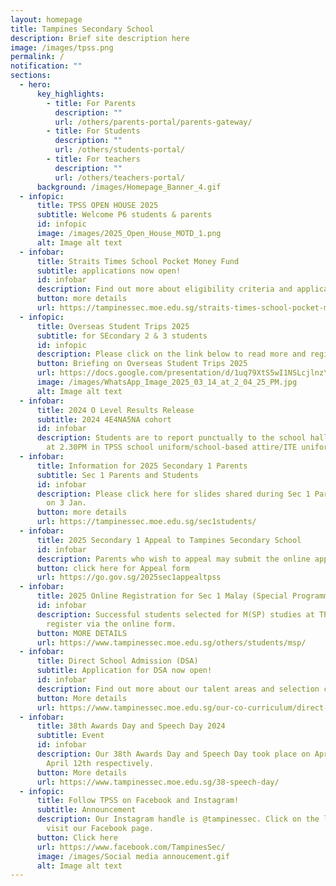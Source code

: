 ```yaml
---
layout: homepage
title: Tampines Secondary School
description: Brief site description here
image: /images/tpss.png
permalink: /
notification: ""
sections:
  - hero:
      key_highlights:
        - title: For Parents
          description: ""
          url: /others/parents-portal/parents-gateway/
        - title: For Students
          description: ""
          url: /others/students-portal/
        - title: For teachers
          description: ""
          url: /others/teachers-portal/
      background: /images/Homepage_Banner_4.gif
  - infopic:
      title: TPSS OPEN HOUSE 2025
      subtitle: Welcome P6 students & parents
      id: infopic
      image: /images/2025_Open_House_MOTD_1.png
      alt: Image alt text
  - infobar:
      title: Straits Times School Pocket Money Fund
      subtitle: applications now open!
      id: infobar
      description: Find out more about eligibility criteria and application process.
      button: more details
      url: https://tampinessec.moe.edu.sg/straits-times-school-pocket-money-fund/
  - infopic:
      title: Overseas Student Trips 2025
      subtitle: for SEcondary 2 & 3 students
      id: infopic
      description: Please click on the link below to read more and register if keen!
      button: Briefing on Overseas Student Trips 2025
      url: https://docs.google.com/presentation/d/1uq79XtS5wI1NSLcjlnzYIfzf2DLL1BQM1Fu2aalqZQA/edit#slide=id.g33fa031816a_0_0
      image: /images/WhatsApp_Image_2025_03_14_at_2_04_25_PM.jpg
      alt: Image alt text
  - infobar:
      title: 2024 O Level Results Release
      subtitle: 2024 4E4NA5NA cohort
      id: infobar
      description: Students are to report punctually to the school hall on 10 Jan 2025
        at 2.30PM in TPSS school uniform/school-based attire/ITE uniform.
  - infobar:
      title: Information for 2025 Secondary 1 Parents
      subtitle: Sec 1 Parents and Students
      id: infobar
      description: Please click here for slides shared during Sec 1 Parent Engagement
        on 3 Jan.
      button: more details
      url: https://tampinessec.moe.edu.sg/sec1students/
  - infobar:
      title: 2025 Secondary 1 Appeal to Tampines Secondary School
      id: infobar
      description: Parents who wish to appeal may submit the online appeal form.
      button: click here for Appeal form
      url: https://go.gov.sg/2025sec1appealtpss
  - infobar:
      title: 2025 Online Registration for Sec 1 Malay (Special Programme)
      id: infobar
      description: Successful students selected for M(SP) studies at TPSS should
        register via the online form.
      button: MORE DETAILS
      url: https://www.tampinessec.moe.edu.sg/others/students/msp/
  - infobar:
      title: Direct School Admission (DSA)
      subtitle: Application for DSA now open!
      id: infobar
      description: Find out more about our talent areas and selection criteria.
      button: More details
      url: https://www.tampinessec.moe.edu.sg/our-co-curriculum/direct-school-admission-dsa/
  - infobar:
      title: 38th Awards Day and Speech Day 2024
      subtitle: Event
      id: infobar
      description: Our 38th Awards Day and Speech Day took place on April 9th and
        April 12th respectively.
      button: More details
      url: https://www.tampinessec.moe.edu.sg/38-speech-day/
  - infopic:
      title: Follow TPSS on Facebook and Instagram!
      subtitle: Announcement
      description: Our Instagram handle is @tampinessec. Click on the link below to
        visit our Facebook page.
      button: Click here
      url: https://www.facebook.com/TampinesSec/
      image: /images/Social media annoucement.gif
      alt: Image alt text
---
```

